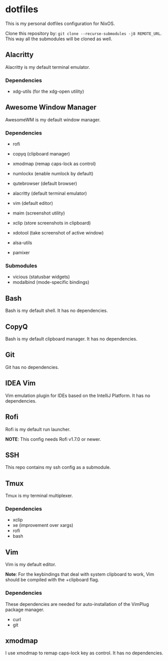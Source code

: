# dotfiles

This is my personal dotfiles configuration for NixOS.

Clone this repository by: `git clone --recurse-submodules -j8 REMOTE_URL`.
This way all the submodules will be cloned as well.

## Alacritty

Alacritty is my default terminal emulator.

### Dependencies

+ xdg-utils (for the xdg-open utility)

## Awesome Window Manager

AwesomeWM is my default window manager.

### Dependencies

+ rofi
+ copyq (clipboard manager)
+ xmodmap (remap caps-lock as control)
+ numlockx (enable numlock by default)
+ qutebrowser (default browser)
+ alacritty (default terminal emulator)
+ vim (default editor)
+ maim (screenshot utility)
+ xclip (store screenshots in clipboard)
+ xdotool (take screenshot of active window)

+ alsa-utils
+ pamixer

### Submodules

+ vicious (statusbar widgets)
+ modalbind (mode-specific bindings)

## Bash

Bash is my default shell. It has no dependencies.

## CopyQ

Bash is my default clipboard manager. It has no dependencies.

## Git

Git has no dependencies.

## IDEA Vim

Vim emulation plugin for IDEs based on the IntelliJ Platform.
It has no dependencies.

## Rofi

Rofi is my default run launcher.

**NOTE**: This config needs Rofi v1.7.0 or newer.

## SSH

This repo contains my ssh config as a submodule.

## Tmux

Tmux is my terminal multiplexer.

### Dependencies

+ xclip
+ xe (improvement over xargs)
+ rofi
+ bash

## Vim

Vim is my default editor.

**Note**: For the keybindings that deal with system clipboard to work, Vim
should be compiled with the +clipboard flag.

### Dependencies

These dependencies are needed for auto-installation of the VimPlug package
manager.

+ curl
+ git

## xmodmap

I use xmodmap to remap caps-lock key as control.
It has no dependencies.
